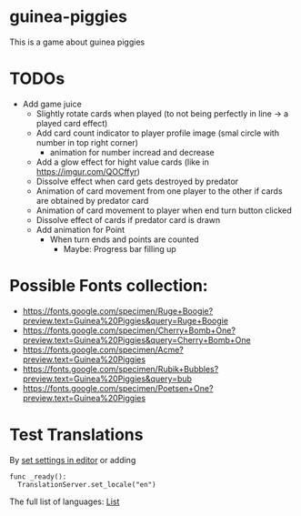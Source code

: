 # guinea-piggies
This is a game about guinea piggies

# TODOs
- Add game juice
  - Slightly rotate cards when played (to not being perfectly in line -> a played card effect)
  - Add card count indicator to player profile image (smal circle with number in top right corner)
    - animation for number incread and decrease
  - Add a glow effect for hight value cards (like in https://imgur.com/QOCffyr)
  - Dissolve effect when card gets destroyed by predator
  - Animation of card movement from one player to the other if cards are obtained by predator card
  - Animation of card movement to player when end turn button clicked
  - Dissolve effect of cards if predator card is drawn
  - Add animation for Point
    - When turn ends and points are counted
      - Maybe: Progress bar filling up


# Possible Fonts collection:
- https://fonts.google.com/specimen/Ruge+Boogie?preview.text=Guinea%20Piggies&query=Ruge+Boogie
- https://fonts.google.com/specimen/Cherry+Bomb+One?preview.text=Guinea%20Piggies&query=Cherry+Bomb+One
- https://fonts.google.com/specimen/Acme?preview.text=Guinea%20Piggies
- https://fonts.google.com/specimen/Rubik+Bubbles?preview.text=Guinea%20Piggies&query=bub
- https://fonts.google.com/specimen/Poetsen+One?preview.text=Guinea%20Piggies

# Test Translations
By [set settings in editor](https://docs.godotengine.org/de/4.x/tutorials/i18n/internationalizing_games.html#testing-translations) or adding 

```gdscript
func _ready():
  TranslationServer.set_locale("en")
```

The full list of languages: [List](https://docs.godotengine.org/de/4.x/tutorials/i18n/locales.html#doc-locales)
